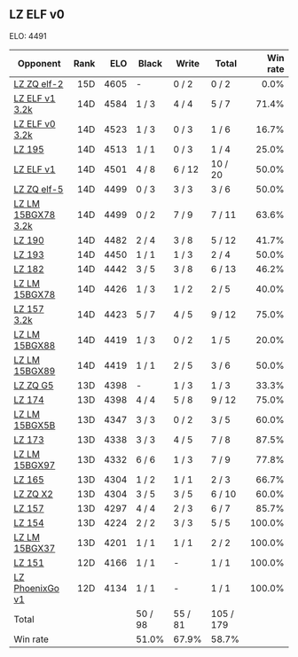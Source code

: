 ## LZ ELF v0 ##

ELO: 4491

Opponent | Rank | ELO | Black | Write | Total | Win rate
---------|-----:|----:|-------|-------|-------|-------:
[LZ ZQ elf-2](LZ%20ZQ%20elf-2.md) | 15D | 4605 | - | 0 / 2 | 0 / 2 | 0.0%
[LZ ELF v1 3.2k](LZ%20ELF%20v1%203.2k.md) | 14D | 4584 | 1 / 3 | 4 / 4 | 5 / 7 | 71.4%
[LZ ELF v0 3.2k](LZ%20ELF%20v0%203.2k.md) | 14D | 4523 | 1 / 3 | 0 / 3 | 1 / 6 | 16.7%
[LZ 195](LZ%20195.md) | 14D | 4513 | 1 / 1 | 0 / 3 | 1 / 4 | 25.0%
[LZ ELF v1](LZ%20ELF%20v1.md) | 14D | 4501 | 4 / 8 | 6 / 12 | 10 / 20 | 50.0%
[LZ ZQ elf-5](LZ%20ZQ%20elf-5.md) | 14D | 4499 | 0 / 3 | 3 / 3 | 3 / 6 | 50.0%
[LZ LM 15BGX78 3.2k](LZ%20LM%2015BGX78%203.2k.md) | 14D | 4499 | 0 / 2 | 7 / 9 | 7 / 11 | 63.6%
[LZ 190](LZ%20190.md) | 14D | 4482 | 2 / 4 | 3 / 8 | 5 / 12 | 41.7%
[LZ 193](LZ%20193.md) | 14D | 4450 | 1 / 1 | 1 / 3 | 2 / 4 | 50.0%
[LZ 182](LZ%20182.md) | 14D | 4442 | 3 / 5 | 3 / 8 | 6 / 13 | 46.2%
[LZ LM 15BGX78](LZ%20LM%2015BGX78.md) | 14D | 4426 | 1 / 3 | 1 / 2 | 2 / 5 | 40.0%
[LZ 157 3.2k](LZ%20157%203.2k.md) | 14D | 4423 | 5 / 7 | 4 / 5 | 9 / 12 | 75.0%
[LZ LM 15BGX88](LZ%20LM%2015BGX88.md) | 14D | 4419 | 1 / 3 | 0 / 2 | 1 / 5 | 20.0%
[LZ LM 15BGX89](LZ%20LM%2015BGX89.md) | 14D | 4419 | 1 / 1 | 2 / 5 | 3 / 6 | 50.0%
[LZ ZQ G5](LZ%20ZQ%20G5.md) | 13D | 4398 | - | 1 / 3 | 1 / 3 | 33.3%
[LZ 174](LZ%20174.md) | 13D | 4398 | 4 / 4 | 5 / 8 | 9 / 12 | 75.0%
[LZ LM 15BGX5B](LZ%20LM%2015BGX5B.md) | 13D | 4347 | 3 / 3 | 0 / 2 | 3 / 5 | 60.0%
[LZ 173](LZ%20173.md) | 13D | 4338 | 3 / 3 | 4 / 5 | 7 / 8 | 87.5%
[LZ LM 15BGX97](LZ%20LM%2015BGX97.md) | 13D | 4332 | 6 / 6 | 1 / 3 | 7 / 9 | 77.8%
[LZ 165](LZ%20165.md) | 13D | 4304 | 1 / 2 | 1 / 1 | 2 / 3 | 66.7%
[LZ ZQ X2](LZ%20ZQ%20X2.md) | 13D | 4304 | 3 / 5 | 3 / 5 | 6 / 10 | 60.0%
[LZ 157](LZ%20157.md) | 13D | 4297 | 4 / 4 | 2 / 3 | 6 / 7 | 85.7%
[LZ 154](LZ%20154.md) | 13D | 4224 | 2 / 2 | 3 / 3 | 5 / 5 | 100.0%
[LZ LM 15BGX37](LZ%20LM%2015BGX37.md) | 13D | 4201 | 1 / 1 | 1 / 1 | 2 / 2 | 100.0%
[LZ 151](LZ%20151.md) | 12D | 4166 | 1 / 1 | - | 1 / 1 | 100.0%
[LZ PhoenixGo v1](LZ%20PhoenixGo%20v1.md) | 12D | 4134 | 1 / 1 | - | 1 / 1 | 100.0%
Total | | | 50 / 98 | 55 / 81 | 105 / 179 | 
Win rate| | | 51.0% | 67.9% | 58.7% | 
